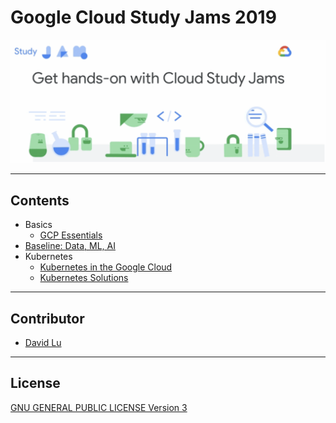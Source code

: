 # Google Cloud Study Jams 2019

![](res/studyjams.png)

---
## Contents

* Basics
    * [GCP Essentials](GCPEssentials/)
* [Baseline: Data, ML, AI](Baseline/)
* Kubernetes
    * [Kubernetes in the Google Cloud](K8sGoogleCloud/)
    * [Kubernetes Solutions](K8sSolutions/)

---
## Contributor

* [David Lu](https://github.com/yungshenglu)

---
## License

[GNU GENERAL PUBLIC LICENSE Version 3](LICENSE)